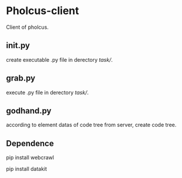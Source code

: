 # Pholcus-client

Client of pholcus.

## init.py

create executable .py file in derectory *task/*.

## grab.py

execute .py file in derectory *task/*.

## godhand.py

according to element datas of code tree from server, create code tree. 

## Dependence

pip install webcrawl

pip install datakit